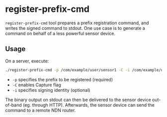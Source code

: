 # register-prefix-cmd

`register-prefix-cmd` tool prepares a prefix registration command, and writes the signed command to stdout.
One use case is to generate a command on behalf of a less powerful sensor device.

## Usage

On a server, execute:

```bash
./register-prefix-cmd -p /com/example/user/sensor1 -C -i /com/example/user
```

* `-p` specifies the prefix to be registered (required)
* `-C` enables Capture flag
* `-i` specifies signing identity (optional)

The binary output on stdout can then be delivered to the sensor device out-of-band (eg. through HTTP).
Afterwards, the sensor device can send the command to a remote NDN router.
